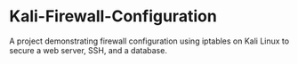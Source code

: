 # Kali-Firewall-Configuration
A project demonstrating firewall configuration using iptables on Kali Linux to secure a web server, SSH, and a database.
